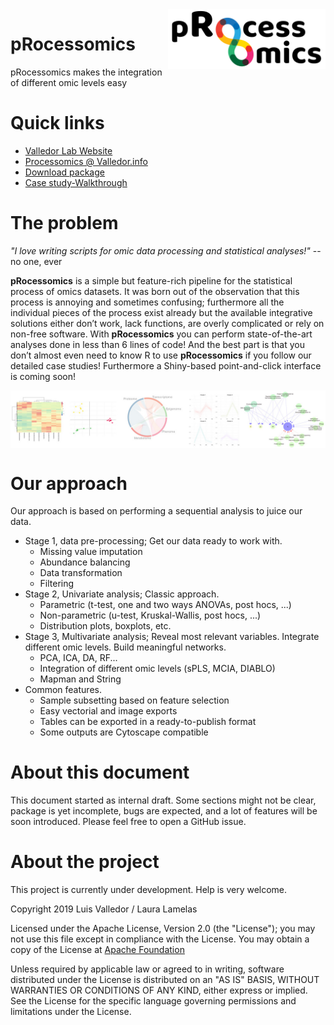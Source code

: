 <img alt="Processomics logo - Omics integration made easy" align="right" src="img/processomics_logo-final.png" width=50%>

# pRocessomics
pRocessomics makes the integration of different omic levels easy

# Quick links
* [Valledor Lab Website](http://www.valledor.info/)
* [Processomics @ Valledor.info](http://processomics.valledor.info/)
* [Download package](bin/pRocessomics_alpha.gz)
* [Case study-Walkthrough](/case_study_UV_stress.md)

# The problem
*"I love writing scripts for omic data processing and statistical analyses!"* -- no one, ever

**pRocessomics** is a simple but feature-rich pipeline for the statistical process of omics datasets. It was born out of the observation that this process is annoying and sometimes confusing; furthermore all the individual pieces of the process exist already but the available integrative solutions either don’t work, lack functions, are overly complicated or rely on non-free software. With **pRocessomics** you can perform state-of-the-art analyses done in less than 6 lines of code! And the best part is that you don’t almost even need to know R to use **pRocessomics** if you follow our detailed case studies! Furthermore a Shiny-based point-and-click interface is coming soon!

<img alt="Processomics plots" align="center" src="img/plots_processomics.jpg">

# Our approach
Our approach is based on performing a sequential analysis to juice our data.
* Stage 1, data pre-processing; Get our data ready to work with.
  * Missing value imputation
  * Abundance balancing
  * Data transformation
  * Filtering
* Stage 2, Univariate analysis; Classic approach.
  * Parametric (t-test, one and two ways ANOVAs, post hocs, ...)
  * Non-parametric (u-test, Kruskal-Wallis, post hocs, ...)
  * Distribution plots, boxplots, etc.
* Stage 3, Multivariate analysis; Reveal most relevant variables. Integrate different omic levels. Build meaningful networks.
  * PCA, ICA, DA, RF...
  * Integration of different omic levels (sPLS, MCIA, DIABLO)
  * Mapman and String
* Common features.
  * Sample subsetting based on feature selection
  * Easy vectorial and image exports
  * Tables can be exported in a ready-to-publish format
  * Some outputs are Cytoscape compatible

# About this document
This document started as internal draft. Some sections might not be clear, package is yet incomplete, bugs are expected, and a lot of features will be soon introduced. Please feel free  to open a GitHub issue.

# About the project
This project is currently under development. Help is very welcome.

Copyright 2019 Luis Valledor / Laura Lamelas

Licensed under the Apache License, Version 2.0 (the "License");
you may not use this file except in compliance with the License.
You may obtain a copy of the License at [Apache Foundation](http://www.apache.org/licenses/LICENSE-2.0)

Unless required by applicable law or agreed to in writing, software
distributed under the License is distributed on an "AS IS" BASIS,
WITHOUT WARRANTIES OR CONDITIONS OF ANY KIND, either express or implied.
See the License for the specific language governing permissions and
limitations under the License.
